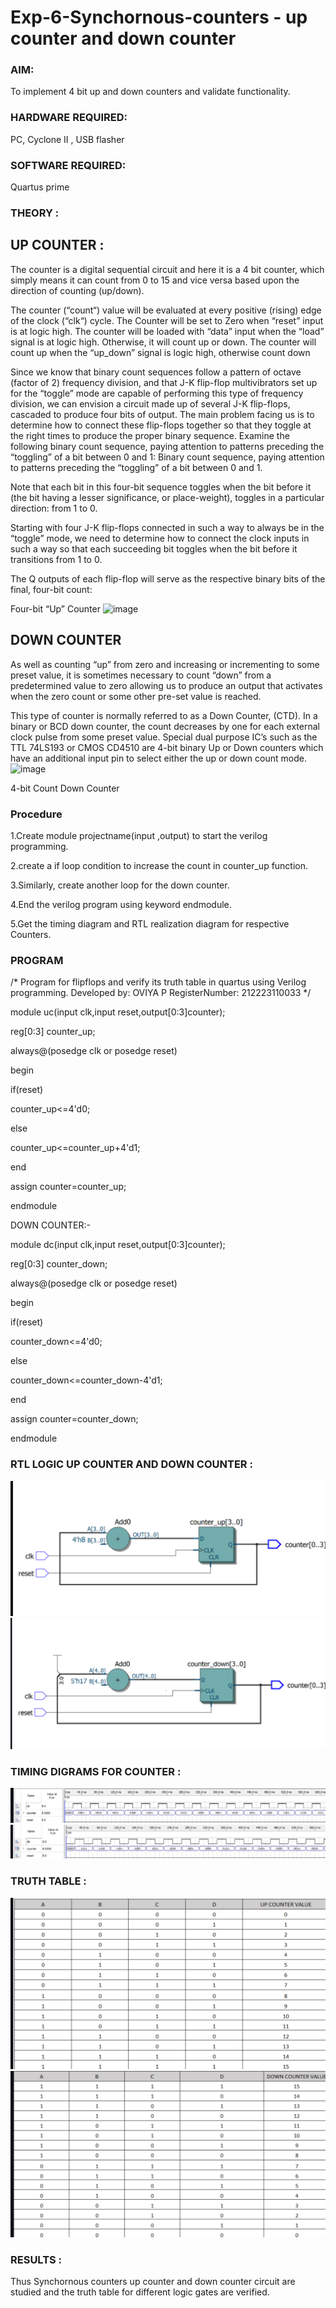 # Exp-6-Synchornous-counters - up counter and down counter 
### AIM:
 To implement 4 bit up and down counters and validate  functionality.
### HARDWARE REQUIRED:  
 PC, Cyclone II , USB flasher
### SOFTWARE REQUIRED:  
 Quartus prime
### THEORY :

## UP COUNTER :

The counter is a digital sequential circuit and here it is a 4 bit counter, which simply means it can count from 0 to 15 and vice versa based upon the direction of counting (up/down). 

The counter (“count“) value will be evaluated at every positive (rising) edge of the clock (“clk“) cycle.
The Counter will be set to Zero when “reset” input is at logic high.
The counter will be loaded with “data” input when the “load” signal is at logic high. Otherwise, it will count up or down.
The counter will count up when the “up_down” signal is logic high, otherwise count down

Since we know that binary count sequences follow a pattern of octave (factor of 2) frequency division, and that J-K flip-flop multivibrators set up for the “toggle” mode are capable of performing this type of frequency division, we can envision a circuit made up of several J-K flip-flops, cascaded to produce four bits of output.
The main problem facing us is to determine how to connect these flip-flops together so that they toggle at the right times to produce the proper binary sequence.
Examine the following binary count sequence, paying attention to patterns preceding the “toggling” of a bit between 0 and 1:
Binary count sequence, paying attention to patterns preceding the “toggling” of a bit between 0 and 1.

Note that each bit in this four-bit sequence toggles when the bit before it (the bit having a lesser significance, or place-weight), toggles in a particular direction: from 1 to 0.



 
 

Starting with four J-K flip-flops connected in such a way to always be in the “toggle” mode, we need to determine how to connect the clock inputs in such a way so that each succeeding bit toggles when the bit before it transitions from 1 to 0.

The Q outputs of each flip-flop will serve as the respective binary bits of the final, four-bit count:

 
 

Four-bit “Up” Counter
![image](https://user-images.githubusercontent.com/36288975/169644758-b2f4339d-9532-40c5-af40-8f4f8c942e2c.png)



## DOWN COUNTER 

As well as counting “up” from zero and increasing or incrementing to some preset value, it is sometimes necessary to count “down” from a predetermined value to zero allowing us to produce an output that activates when the zero count or some other pre-set value is reached.

This type of counter is normally referred to as a Down Counter, (CTD). In a binary or BCD down counter, the count decreases by one for each external clock pulse from some preset value. Special dual purpose IC’s such as the TTL 74LS193 or CMOS CD4510 are 4-bit binary Up or Down counters which have an additional input pin to select either the up or down count mode.
![image](https://user-images.githubusercontent.com/36288975/169644844-1a14e123-7228-4ed8-81a9-eb937dff4ac8.png)


4-bit Count Down Counter
### Procedure
1.Create module projectname(input ,output) to start the verilog programming.

2.create a if loop condition to increase the count in counter_up function.

3.Similarly, create another loop for the down counter.

4.End the verilog program using keyword endmodule.

5.Get the timing diagram and RTL realization diagram for respective Counters.


### PROGRAM 
/*
Program for flipflops  and verify its truth table in quartus using Verilog programming.
Developed by: OVIYA P
RegisterNumber: 212223110033 
*/



module uc(input clk,input reset,output[0:3]counter);

reg[0:3] counter_up;

always@(posedge clk or posedge reset)

begin

if(reset)

counter_up<=4'd0;

else

counter_up<=counter_up+4'd1;

end

assign counter=counter_up;

endmodule



DOWN COUNTER:-

module dc(input clk,input reset,output[0:3]counter);

reg[0:3] counter_down;

always@(posedge clk or posedge reset)

begin

if(reset)

counter_down<=4'd0;

else

counter_down<=counter_down-4'd1;

end

assign counter=counter_down;

endmodule






### RTL LOGIC UP COUNTER AND DOWN COUNTER  :
![Alt text](image.png)
![Alt text](image-1.png)

### TIMING DIGRAMS FOR COUNTER  :
![Alt text](image-2.png)
![Alt text](image-3.png)

### TRUTH TABLE :
![Alt text](image-4.png)
![Alt text](image-5.png)

### RESULTS :
Thus Synchornous counters up counter and down counter circuit are studied and the truth table for different logic gates are verified.
